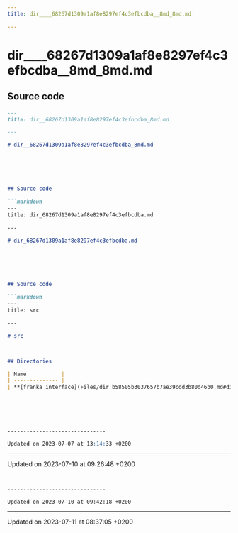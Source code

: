 ```yaml
---
title: dir____68267d1309a1af8e8297ef4c3efbcdba__8md_8md.md

---
```


# dir____68267d1309a1af8e8297ef4c3efbcdba__8md_8md.md






## Source code

```markdown
---
title: dir__68267d1309a1af8e8297ef4c3efbcdba_8md.md

---

# dir__68267d1309a1af8e8297ef4c3efbcdba_8md.md






## Source code

```markdown
---
title: dir_68267d1309a1af8e8297ef4c3efbcdba.md

---

# dir_68267d1309a1af8e8297ef4c3efbcdba.md






## Source code

```markdown
---
title: src

---

# src



## Directories

| Name           |
| -------------- |
| **[franka_interface](Files/dir_b58505b3037657b7ae39cdd3b80d46b0.md#dir-franka-interface)**  |






-------------------------------

Updated on 2023-07-07 at 13:14:33 +0200
```


-------------------------------

Updated on 2023-07-10 at 09:26:48 +0200
```


-------------------------------

Updated on 2023-07-10 at 09:42:18 +0200
```


-------------------------------

Updated on 2023-07-11 at 08:37:05 +0200

